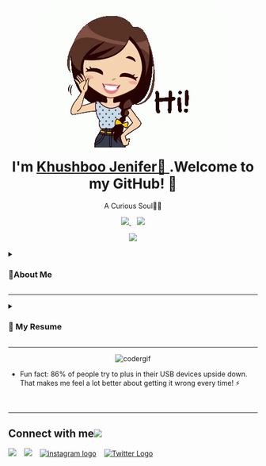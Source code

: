  <h1 align="center"> 
    <img src="Assets/hello4.gif" alt="hello4-gif"> <br >I'm 
       <a href="https://www.linkedin.com/in/khushboo-jennifer-9729ba131/">Khushboo Jenifer👋 
         </a>.Welcome to my GitHub! 🤗
  </h1>

<p align='center'>
  A Curious Soul👨‍💻 
</p>
  
<p align='center'>
  <a href="mailto:khushbusingh50.ks@gmail.com">
    <img src="https://img.shields.io/badge/Gmail-D14836?style=for-the-badge&logo=gmail&logoColor=white" />    
  </a>
  &nbsp;&nbsp;
  <a href="https://www.m.me/kuchiie/">
    <img src="https://img.shields.io/badge/Messenger-00B2FF?style=for-the-badge&logo=messenger&logoColor=white" />
  </a>
 </p>
  <p align='center'>
  <a href="#"><img src="https://github-readme-stats.vercel.app/api?username=kuchiie&show_icons=true&count_private=true&theme=dark" width="350"></a>
</p>
<details >
 <summary><h3>👩About Me</h3></summary>  
      I am also working on my Competitive Coding Skills.My interest lies in Web Development, Application Development and CyberSecurity.
      I aim to be an Opensource contributor. 
      I have the attitude of a learner and the thinking of an optimist, engraved inside me. <br>
      I wish to be a leader in my community of people and a desire to contribute to environment and society.<br>
      Currently, aim is to become a globally competent individual with programming skills along with business leadership/entrepreneurship skills.
</details>
 <hr>
<details>
 <summary><h3>📃 My Resume</h3></summary>
  <br>
  <a href="https://drive.google.com/drive/u/0/folders/12MhyZ3FichAi7E4jSCbDVFpK-eLDQ6d4">Download📝</a> 

## Education
   - 📖 **UG**\
     📆 2016 - 2020\
     📍 **Karunya University** - Coimbatore

## Experience

- 👨‍💻 **Software Analyst**\
     📆 2019 - Moment\
     📍 **Aspire Systems** - Chennai


<img align="right" src="https://img.shields.io/badge/Microsoft%20PowerPoint-B7472A?logo=microsoft-powerpoint&logoColor=white" />
<img align="right" src="https://img.shields.io/badge/Microsoft%20Excel-217346?logo=microsoft-excel&logoColor=white" />
<br><br>
<img align="right" src="https://img.shields.io/badge/Microsoft%20Word-2B579A?logo=microsoft-word&logoColor=white" />
<img align="right" src="https://img.shields.io/badge/Microsoft%20Office-D83B01?logo=microsoft-office&logoColor=white" />

## Skills

<img align="right" src="https://img.shields.io/badge/html5-E34F26?logo=html5&logoColor=white" />
<img align="right" src="https://img.shields.io/badge/css3-1572B6?logo=css3&logoColor=white" />
<img align="right" src="https://img.shields.io/badge/bootstrap-563D7C?logo=bootstrap&logoColor=white" />
<img align="right" src="https://img.shields.io/badge/PHP-777BB4?logo=php&logoColor=white" />
<img align="right" src="https://img.shields.io/badge/Shell_Script-121011?logo=gnu-bash&logoColor=white"/>
<br><br>
<img align="right" src="https://img.shields.io/badge/jQuery-0769AD?logo=jquery&logoColor=white"/>
<img align="right" src="https://img.shields.io/badge/JavaScript-F7DF1E?&logo=javascript&logoColor=black"/>
<img align="right" src="https://img.shields.io/badge/C%2B%2B-00599C?&logo=c%2B%2B&logoColor=white"/>
<img align="right" src="https://img.shields.io/badge/Java-ED8B00?logo=java&logoColor=white"/>
<img align="right" src="https://img.shields.io/badge/Python-3776AB?logo=python&logoColor=white" />

## Programming

<img align="right" src="https://img.shields.io/badge/Ubuntu-E95420?logo=ubuntu&logoColor=white" />
<img align="right" src="https://img.shields.io/badge/Windows-0078D6?logo=windows&logoColor=white" />

## Operating Systems

</details>
<hr>
<p align="center"> <img src="https://github.com/kuchiie/kuchiie/blob/master/Assets/coder.gif" alt="codergif" /> </p>


  
<!--
- I’m currently working on my pathway to **Cybersecurity Career**.  🔭 
- I’m currently learning  🌱  Penetration and Vulnerable Testing*, CyberSecurity and how to **build up my profile's [README.md](https://github.com/kuchiie/KhushbooJenifer/tree/master/README.md)** 💪. 
- I’m also looking to collaborate on **Open Sourced** Projects 👯  on *Web Devlopment* and *Python* 🐍 related Projects.
- I’m looking for help with *Machine Learning & Data Science.* 🤔 
- Ask me about **anything**, **anytime**! 💬 -->

- Fun fact: 86% of people try to plus in their USB devices upside down. That makes me feel a lot better about getting it wrong every time! ⚡ 

<br>
<hr>
<h2>
Connect with me<img src="https://github.com/kuchiie/kuchiie/blob/master/Assets/Handshake.gif" height="32px">
</h2>

[<img src="https://img.shields.io/badge/Facebook-1877F2?logo=facebook&logoColor=white" width="12%">](https://www.facebook.com/kuchiie/)
&nbsp;&nbsp;
[<img src="https://img.shields.io/badge/LinkedIn-0077B5?logo=linkedin&logoColor=white" width="11%">](https://www.linkedin.com/in/khushboo-jennifer-9729ba131/) 
&nbsp;&nbsp;
[<img src="https://img.shields.io/badge/Instagram-E4405F?logo=instagram&logoColor=white" alt="instagram logo" width="12%">](https://www.instagram.com/kuchiie/) 
&nbsp;&nbsp;
[<img src="https://img.shields.io/badge/Twitter-1DA1F2?logo=twitter&logoColor=white" alt="Twitter Logo" width="9.8%">](https://twitter.com/kuchiie98/)
<br><br>
